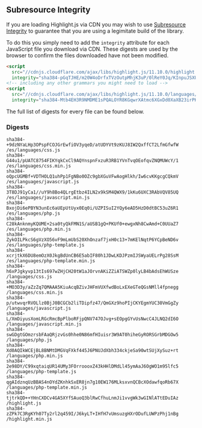 ## Subresource Integrity

If you are loading Highlight.js via CDN you may wish to use [Subresource Integrity](https://developer.mozilla.org/en-US/docs/Web/Security/Subresource_Integrity) to guarantee that you are using a legimitate build of the library.

To do this you simply need to add the `integrity` attribute for each JavaScript file you download via CDN. These digests are used by the browser to confirm the files downloaded have not been modified.

```html
<script
  src="//cdnjs.cloudflare.com/ajax/libs/highlight.js/11.10.0/highlight.min.js"
  integrity="sha384-pGqTJHE/m20W4oDrfxTVzOutpMhjK3uP/0lReY0Jq/KInpuJSXUnk4WAYbciCLqT"></script>
<!-- including any other grammars you might need to load -->
<script
  src="//cdnjs.cloudflare.com/ajax/libs/highlight.js/11.10.0/languages/go.min.js"
  integrity="sha384-Mtb4EH3R9NMDME1sPQALOYR8KGqwrXAtmc6XGxDd0XaXB23irPKsuET0JjZt5utI"></script>
```

The full list of digests for every file can be found below.

### Digests

```
sha384-+9dzNYaLHp3OPspFCOJGrEwfiOV3yqeD/atUDYVt9zKUJ8IW2QxffCT2LfmGfwfW /es/languages/css.js
sha384-G44u1/pUATC8754FIKYqkCxCl9AQYnspnFxzuR3RB1YVnTvqOEofqvZNQMUWcY/1 /es/languages/css.min.js
sha384-oQpcUGMBf+VDTHOLQ1uhPp1FgNBo0OZc9gbXGuVFwAogHlkh/Iw6cvKKgcgCQkmV /es/languages/javascript.js
sha384-3T8DJ91yCa1//uY9h8Bo4QLrgEtbz4ILN2x9kSM4QWX9/1kKu6UXC3RAbVQV85UQ /es/languages/javascript.min.js
sha384-BxojDi6ePBYN3unEc6aUEpUtUyx0Eq0i/UZPISuI2YQy6eAD5HzD0dtBC53uZ6R1 /es/languages/php.js
sha384-C28kAnknmyKQUME+2sa0tyQkFMN1S/aUSB1gQ+PKUf0+ewgxNh8CwAmd+C0UUaZ7 /es/languages/php.min.js
sha384-ZykOILPkcS6gVzXO56vF9mLmUbS20XhOnzaf7jxH0c13+7mKElNqtP6YCpBeND6v /es/languages/php-template.js
sha384-xcrjtkX6DU8emOzX0JkgBdUnCB6E5abIF80h1JDwLKDJPzmIJSWyaUELrPg28SsM /es/languages/php-template.min.js
sha384-h6xPJgkyvp13tIs697wZHjCH20tW1aJOrvnAKiZZiATSWZp0lyLB4bAdsEhWUSze /languages/css.js
sha384-+MO3D3y/aZzZq7QMAAA5KiuAcqBZivJHFmVUXfwdBoLxEXeGTeQGsNMll4fpnegg /languages/css.min.js
sha384-p/utwvqrRVOLlz0BjJ0BCGCb2liTDipfz47/QmGXz9hoPIjCKYEgmYUC30VmGgZy /languages/javascript.js
sha384-L/XmDiyusXomLRGcRmcBpPlboRFjpQNV747OJvg+sEOpgGYvUsNwcC4JLNQ2dI6O /languages/javascript.min.js
sha384-swGDgtGOmzrsbFAaQRjzvGs0hhe0N86mfHIuisr3W9AT0hiheGyRORSGrbMDGOw5 /languages/php.js
sha384-Xd0AQIkWCEjBL8BNMtDMGVqFXkf445J6PNUJdXbh334ckjeSa90wtSUjXySuz+rt /languages/php.min.js
sha384-2e98DY/C99xqtaiqUR14UMy3FOrroooxZ43kHHlDMdLl45ymAaJ6OgWO1m95lfc5 /languages/php-template.js
sha384-qgAIdznqUzBBAS4nOYdZKnhkSxER8jn7g10EW176MLksxvnQCBcXOdawfqoRb67X /languages/php-template.min.js
sha384-tjtrkQD++YHnCXDCv4GA5XYfSAuoQ3blRwCfhuLnmJi1vvgWk3wGINlATtEDuIAz /highlight.js
sha384-zZPk7C3RgKYh07Ty2rl2q459I/J6kyLT+IHfH7vUmsuzgHXrODufLUWPzPhj1nBg /highlight.min.js
```

